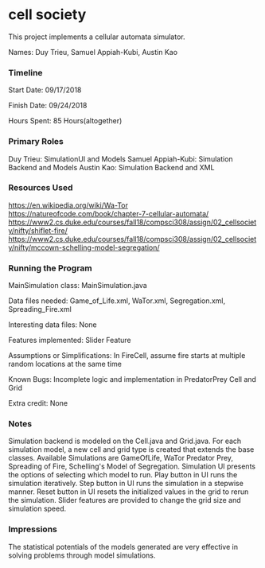 cell society
====

This project implements a cellular automata simulator.

Names: Duy Trieu, Samuel Appiah-Kubi, Austin Kao

### Timeline

Start Date: 09/17/2018

Finish Date: 09/24/2018

Hours Spent: 85 Hours(altogether)

### Primary Roles
Duy Trieu: SimulationUI and Models
Samuel Appiah-Kubi: Simulation Backend and Models
Austin Kao: Simulation Backend and XML

### Resources Used
https://en.wikipedia.org/wiki/Wa-Tor
https://natureofcode.com/book/chapter-7-cellular-automata/
https://www2.cs.duke.edu/courses/fall18/compsci308/assign/02_cellsociety/nifty/shiflet-fire/
https://www2.cs.duke.edu/courses/fall18/compsci308/assign/02_cellsociety/nifty/mccown-schelling-model-segregation/

### Running the Program

MainSimulation class: MainSimulation.java

Data files needed: Game_of_Life.xml, WaTor.xml, Segregation.xml, Spreading_Fire.xml

Interesting data files: None

Features implemented: Slider Feature

Assumptions or Simplifications: In FireCell, assume fire starts at multiple random locations at the same time

Known Bugs: Incomplete logic and implementation in PredatorPrey Cell and Grid

Extra credit: None


### Notes
Simulation backend is modeled on the Cell.java and Grid.java. For each simulation model, a new cell and grid type is created that extends the base classes. 
Available Simulations are GameOfLife, WaTor Predator Prey, Spreading of Fire, Schelling's Model of Segregation.
Simulation UI presents the options of selecting which model to run.
Play button in UI runs the simulation iteratively.
Step button in UI runs the simulation in a stepwise manner.
Reset button in UI resets the initialized values in the grid to rerun the simulation.
Slider features are provided to change the grid size and simulation speed.

### Impressions
The statistical potentials of the models generated are very effective in solving problems through model simulations.


